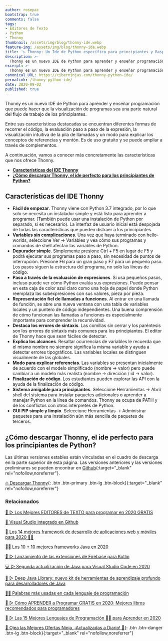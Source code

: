 ```yaml
---
author: rosepac
bootstrap: true
comments: false
tags:
- Editores de Texto
- Python
- Thonny
thumbnail: /assets/img/blog/thonny-ide.webp
feature-img: /assets/img/blog/thonny-ide.webp
title: '▷ Thonny: Un Ide de Python específico para principiantes y Raspberry Pi'
description: >-
  Thonny es un nuevo IDE de Python para aprender y enseñar programación que puede hacer que la visualización de programas sea una parte natural del flujo de trabajo de los principiantes.
excerpt: >-
  Thonny es un nuevo IDE de Python para aprender y enseñar programación que puede hacer que la visualización de programas sea una parte natural del flujo de trabajo de los principiantes.
canonical_URL: https://ciberninjas.com/thonny-python-ide/
permalink: /thonny-python-ide/
date: 2020-09-02
published: true
---
```


Thonny es un nuevo IDE de Python para aprender y enseñar programación que puede hacer que la visualización de programas sea una parte natural del flujo de trabajo de los principiantes.

Entre sus características destacadas se encuentran diferentes formas de recorrer el código, la evaluación paso a paso de la expresión, la visualización intuitiva de la pila de llamadas y un modo para explicar los conceptos de referencias y montón. Es de uso gratuito y se puede ampliar a través de complementos.

A continuación, vamos a conocer más concretamente las características que nos ofrece Thonny.

- [**Características del IDE Thonny**](#características-del-ide-thonny)
- [**¿Cómo descargar Thonny, el ide perfecto para los principiantes de Python?**](#cómo-descargar-thonny-el-ide-perfecto-para-los-principiantes-de-python)

## **Características del IDE Thonny**

- **Fácil de empezar**. Thonny viene con Python 3.7 integrado, por lo que solo se necesita un instalador simple y está listo para aprender a programar. (También puede usar una instalación de Python por separado, si es necesario). La interfaz de usuario inicial está despojada de todas las características que pueden distraer a los principiantes.
- **Variables sin complicaciones**. Una vez que haya terminado con hello-worlds, seleccione Ver → Variables y vea cómo sus programas y comandos de shell afectan las variables de Python.
- **Depurador simple**. Simplemente presione Ctrl + F5 en lugar de F5 y podrá ejecutar sus programas paso a paso, sin necesidad de puntos de interrupción. Presione F6 para un gran paso y F7 para un pequeño paso. Los pasos siguen la estructura del programa, no solo las líneas de código.
- **Paso a través de la evaluación de expresiones**. Si usa pequeños pasos, incluso puede ver cómo Python evalúa sus expresiones. Puede pensar en esta caja de color azul claro como una hoja de papel donde Python reemplaza las subexpresiones con sus valores, pieza por pieza.
- **Representación fiel de llamadas a funciones**. Al entrar en una llamada de función, se abre una nueva ventana con una tabla de variables locales y un puntero de código independientes. Una buena comprensión de cómo funcionan las llamadas a funciones es especialmente importante para comprender la recursividad.
- **Destaca los errores de sintaxis**. Las comillas sin cerrar y los paréntesis son los errores de sintaxis más comunes para los principiantes. El editor de Thonny hace que sean fáciles de detectar.
- **Explica los alcances**. Resaltar ocurrencias de variables le recuerda que el mismo nombre no siempre significa la misma variable y ayuda a detectar errores tipográficos. Las variables locales se distinguen visualmente de las globales.
- **Modo para explicar referencias**. Las variables se presentan inicialmente de acuerdo con el modelo simplificado (nombre → valor) pero puede cambiar a un modelo más realista (nombre → dirección / id → valor).
- **Finalización de código**. Los estudiantes pueden explorar las API con la ayuda de la finalización de código.
- **Sistema amigable para principiantes**. Seleccione Herramientas → Abrir shell del sistema para instalar paquetes adicionales o aprender a manejar Python en la línea de comandos. Thonny se ocupa de PATH y de los conflictos con otros intérpretes de Python.
- **GUI PIP simple y limpio**. Seleccione Herramientas → Administrar paquetes para una instalación aún más sencilla de paquetes de terceros.

## **¿Cómo descargar Thonny, el ide perfecto para los principiantes de Python?**

Las últimas versiones estables están vinculadas en el cuadro de descarga en la parte superior de esta página. Las versiones anteriores y las versiones preliminares se pueden encontrar en [Github](https://github.com/thonny/thonny/releases){:target="_blank" rel="nofollow,noreferrer"}.

[🔥 Descargar Thonny](https://thonny.org/){: .btn .btn-primary .btn-lg .btn-block}{:target="_blank" rel="nofollow,noreferrer"}

### **Relacionados** <!-- omit in toc -->

[🥇 ▷ Los Mejores EDITORES de TEXTO para programar en 2020 GRATIS](https://ciberninjas.com/mejores-editores-texto/)

[🥇 Visual Studio integrado en Github](https://ciberninjas.com/codespace-editor-github/)

[🥇 Los 14 mejores framework de desarrollo de aplicaciones web y móviles para 2020 👨‍💻](https://ciberninjas.com/mejores-sdk-multiplataforma-2019-20)

[👨‍💻 Los 10 + 10 mejores frameworks Java en 2020](https://ciberninjas.com/mejores-ide-python/)

[🚀 ▷ Lanzamiento de las extensiones de Firebase para Kotlin](https://ciberninjas.com/firebase-extensiones-kotlin/)

[💻 ▷ Segunda actualización de Java para Visual Studio Code en 2020](https://ciberninjas.com/actualidad-java-visual-studio/)

[📄 ▷ Deep Java Library: nuevo kit de herramientas de aprendizaje profundo para desarrolladores de Java ](https://ciberninjas.com/deep-java-libreria-herramienta-desarrolladores-aprendizaje-profundo/)

[👨‍🎨 Palabras más usadas en cada lenguaje de programación](https://ciberninjas.com/palabras-lenguajes-programacion/)

[🥇 ▷ Cómo APRENDER a Programar GRATIS en 2020: Mejores libros recomendados para programadores](https://ciberninjas.com/programar/)

[🥇 ▷ Las 15 Mejores Lenguajes de Programación 👨‍💻 para Aprender en 2020](https://ciberninjas.com/15-mejores-lenguajes-programacion/)

[🎁 Ojea las Mejores Ofertas Ninja, ¡Actualizadas a Diario! 🛒](https://www.amazon.es/shop/cibercursos){: .btn .btn-danger .btn-lg .btn-block}{:target="_blank" rel="nofollow,noreferrer"}
